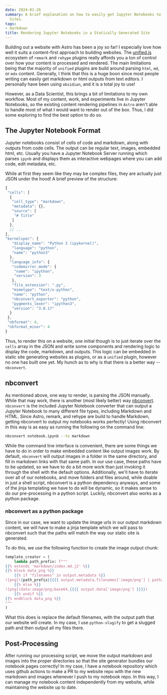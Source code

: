 ```yaml
---
date: 2024-01-26
summary: A brief explanation on how to easily get Jupyter Notebooks to render in Static
  Sites.
tags:
- markdown
title: Rendering Jupyter Notebooks in a Statically Generated Site
---
```


Building out a website with Astro has been a joy so far! I especially love how well it suits a content-first approach to building websites. The [unified.js](https://unifiedjs.com/) ecosystem of `remark` and `rehype` plugins really affords you a ton of control over how your content is processed and rendered. The main limitations being that the majority of `unified` plugins are build around parsing `html`, `md`, or `mdx` content. Generally, I think that this is a huge boon since most people writing can easily get markdown or html outputs from text editors. I personally have been using `obsidian`, and it is a total joy to use!

However, as a Data Scientist, this brings a bit of limitations to my own workflow. Most of my content, work, and experiments live in Jupyter Notebooks, so the existing content rendering pipelines in `Astro` aren't able to handle most of what I would want to render out of the box. Thus, I did some exploring to find the best option to do so.
## The Jupyter Notebook Format
Jupyter notebooks consist of cells of code and markdown, along with outputs from code cells. The output can be regular text, images, embedded html, etc. Usually you have a Jupyter Notebook Server running which parses `ipynb` and displays them as interactive webpages where you can add code, edit metadata, etc. 

While at first they seem like they may be complex files, they are actually just JSON under the hood!
A brief preview of the structure:
```js
{
 "cells": [
  {
   "cell_type": "markdown",
   "metadata": {},
   "source": [
    "# Title"
   ]
  },
  // ...
],
"kernelspec": {
   "display_name": "Python 3 (ipykernel)",
   "language": "python",
   "name": "python3"
  },
  "language_info": {
   "codemirror_mode": {
    "name": "ipython",
    "version": 3
   },
   "file_extension": ".py",
   "mimetype": "text/x-python",
   "name": "python",
   "nbconvert_exporter": "python",
   "pygments_lexer": "ipython3",
   "version": "3.8.17"
  }
 },
 "nbformat": 4,
 "nbformat_minor": 4
}
```

Thus, to render this on a website, one initial though is to just iterate over the `cells` array in the JSON and write some components and rendering logic to display the code, markdown, and outputs. This logic can be embedded in static site generating websites as plugins, or as a `unified` plugin, however no one has built one yet. My hunch as to why is that there is a better way -- `nbconvert`. 
## nbconvert

As mentioned above, one way to render, is parsing the JSON manually. While that may work, there is another (most likely better) way [nbconvert](https://nbconvert.readthedocs.io/en/latest/). `nbconvert` is the included Jupyter Notebook converter that can output a Jupyter Notebook to many different file types, including Markdown and HTML. Since Astro, remark, and rehype are build to handle Markdown, getting nbconvert to output my notebooks works perfectly! Using nbconvert in this way is as easy as running the following on the command line:

```sh
nbconvert notebook.ipynb --to markdown
```

While the command line interface is convenient, there are some things we have to do in order to make embedded content like output images work. By default, `nbconvert` will output images in a folder in the same directory, and fill in markdown links with that same path. In our use case, these paths have to be updated, so we have to do a bit more work than just invoking it through the shell with the default options. Additionally, we'll have to iterate over all of our notebooks, and move folders and files around, while doable in just a shell script, nbconvert is a python dependency anyways, and some of the jinja templating we have to do will be dynamic, so it makes sense to do our pre-processing in a python script. Luckily, nbconvert also works as a python package.
### nbconvert as a python package
Since in our case, we want to update the image urls in our output markdown content, we will have to make a jinja template which we will pass to nbconvert such that the paths will match the way our static site is generated.

To do this, we use the following function to create the image output chunk:
```python
template_creator = (
    lambda path_prefix: f"""
{{% extends 'markdown/index.md.j2' %}}
{{% block data_png %}}
    {{% if "filenames" in output.metadata %}}
![png]({path_prefix}{{{{ output.metadata.filenames['image/png'] | path2url }}}})
    {{% else %}}
![png](data:image/png;base64,{{{{ output.data['image/png'] }}}})
    {{% endif %}}
{{% endblock data_png %}}
"""
)
```
What this does is replace the default filenames, with the output path that our website will create. In my case, I use `python-slugify` to get a slugged path and then output all my files there.
## Post-Processing
After running our processing script, we move the output markdown and images into the proper directories so that the site generator bundles our notebook pages correctly! In my case, I have a notebook repository which uses github actions to make a PR to my website repo with the new markdown and images whenever I push to my notebook repo. In this way, I can manage my notebook content independently from my website, while maintaining the website up to date.